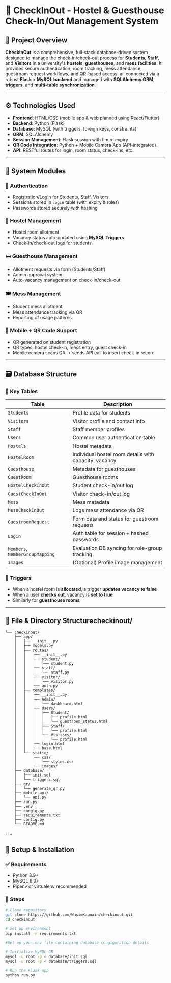 # 🚪 CheckInOut - Hostel & Guesthouse Check-In/Out Management System

## 📘 Project Overview

**CheckInOut** is a comprehensive, full-stack database-driven system designed to manage the check-in/check-out process for **Students**, **Staff**, and **Visitors** in a university's **hostels**, **guesthouses**, and **mess facilities**. It provides secure authentication, room tracking, mess attendance, guestroom request workflows, and QR-based access, all connected via a robust **Flask + MySQL backend** and managed with **SQLAlchemy ORM**, **triggers**, and **multi-table synchronization**.

---

## ⚙️ Technologies Used

- **Frontend**: HTML/CSS (mobile app & web planned using React/Flutter)
- **Backend**: Python (Flask)
- **Database**: MySQL (with triggers, foreign keys, constraints)
- **ORM**: SQLAlchemy
- **Session Management**: Flask session with timed expiry
- **QR Code Integration**: Python + Mobile Camera App (API-integrated)
- **API**: RESTful routes for login, room status, check-ins, etc.

---

## 🧱 System Modules

### 🔐 Authentication
- Registration/Login for Students, Staff, Visitors
- Sessions stored in `Login` table (with expiry & roles)
- Passwords stored securely with hashing

### 🏢 Hostel Management
- Hostel room allotment
- Vacancy status auto-updated using **MySQL Triggers**
- Check-in/check-out logs for students

### 🛏 Guesthouse Management
- Allotment requests via form (Students/Staff)
- Admin approval system
- Auto-vacancy management on check-in/check-out

### 🍽 Mess Management
- Student mess allotment
- Mess attendance tracking via QR
- Reporting of usage patterns

### 📱 Mobile + QR Code Support
- QR generated on student registration
- QR types: hostel check-in, mess entry, guest check-in
- Mobile camera scans QR → sends API call to insert check-in record

---

## 🗃️ Database Structure

### 🔧 Key Tables

| Table | Description |
|-------|-------------|
| `Students` | Profile data for students |
| `Visitors` | Visitor profile and contact info |
| `Staff` | Staff member profiles |
| `Users` | Common user authentication table |
| `Hostels` | Hostel metadata |
| `HostelRoom` | Individual hostel room details with capacity, vacancy |
| `Guesthouse` | Metadata for guesthouses |
| `GuestRoom` | Guesthouse rooms |
| `HostelCheckInOut` | Student check-in/out log |
| `GuestCheckInOut` | Visitor check-in/out log |
| `Mess` | Mess metadata |
| `MessCheckInOut` | Logs mess attendance via QR |
| `GuestroomRequest` | Form data and status for guestroom requests |
| `Login` | Auth table for session + hashed passwords |
| `Members`, `MemberGroupMapping` | Evaluation DB syncing for role-group tracking |
| `images` | (Optional) Profile image management |

### 🔁 Triggers

- When a hostel room is **allocated**, a trigger **updates vacancy to false**
- When a user **checks out**, vacancy is **set to true**
- Similarly for **guesthouse rooms**

---

## 🧭 File & Directory Structurecheckinout/
```
└── checkinout/
    ├── app/
    │   ├── __init__.py
    │   ├── models.py
    │   ├── routes/
    │   │   ├── __init__.py
    │   │   ├── student/
    │   │   │   └── student.py
    │   │   ├── staff/
    │   │   │   └── staff.py
    │   │   ├── visitor/
    │   │   │   └── visitor.py
    │   │   └── auth.py
    │   ├── templates/
    │   │   ├── __init__.py
    │   │   ├── Admin/
    │   │   │   └── dashboard.html
    │   │   ├── Users/
    │   │   │   ├── Student/
    │   │   │   │   ├── profile.html
    │   │   │   │   └── guestroom_status.html
    │   │   │   ├── Staff/
    │   │   │   │   └── profile.html
    │   │   │   └── Visitors/
    │   │   │       └── profile.html
    │   │   ├── login.html
    │   │   └── base.html
    │   └── static/
    │       ├── css/
    │       │   └── styles.css
    │       └── images/
    ├── database/
    │   ├── init.sql
    │   └── triggers.sql
    ├── qr/
    │   └── generate_qr.py
    ├── mobile_api/
    │   └── api.py
    ├── run.py
    ├── .env
    ├── congig.py
    ├── requirements.txt
    ├── config.py
    └── README.md

```
--+

## 🧪 Setup & Installation

### ✅ Requirements
- Python 3.9+
- MySQL 8.0+
- Pipenv or virtualenv recommended

### 🔧 Steps

```bash
# Clone repository
git clone https://github.com/WasimKaunain/checkinout.git
cd checkinout

# Set up environment
pip install -r requirements.txt

#Set up you .env file containing database congiguration details

# Initialize MySQL DB
mysql -u root -p < database/init.sql
mysql -u root -p < database/triggers.sql

# Run the Flask app
python run.py
